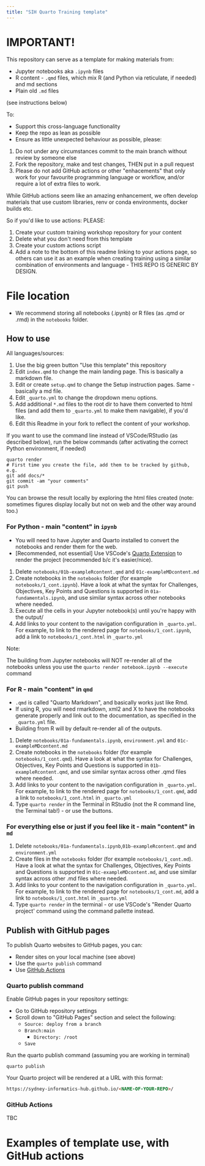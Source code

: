 ```yaml
---
title: "SIH Quarto Training template"
---
```


# IMPORTANT!

This repository can serve as a template for making materials from:

- Jupyter notebooks aka `.ipynb` files
- R content - `.qmd` files, which mix R (and Python via reticulate, if needed) and md sections
- Plain old `.md` files

(see instructions below)

To:

- Support this cross-language functionality
- Keep the repo as lean as possible
- Ensure as little unexpected behaviour as possible, please:

1. Do not under any circumstances commit to the main branch without review by someone else
2. Fork the repository, make and test changes, THEN put in a pull request
3. Please do not add GitHub actions or other "enhacements" that only work for your favourite programming language or workflow, and/or require a lot of extra files to work.

While GitHub actions seem like an amazing enhancement, we often develop materials that use custom libraries, renv or conda environments, docker builds etc.

So if you'd like to use actions: PLEASE:

1. Create your custom training workshop repository for your content
2. Delete what you don't need from this template
3. Create your custom actions script
4. Add a note to the bottom of this readme linking to your actions page, so others can use it as an example when creating training using a similar combination of environments and language - THIS REPO IS GENERIC BY DESIGN.



# File location

- We recommend storing all notebooks (.ipynb) or R files (as .qmd or .rmd) in the `notebooks` folder.

## How to use

All languages/sources:

1. Use the big green button "Use this template" this repository
2. Edit `index.qmd` to change the main landing page. This is basically a markdown file.
3. Edit or create `setup.qmd` to change the Setup instruction pages. Same - basically a md file.
4. Edit `_quarto.yml` to change the dropdown menu options.
5. Add additional `*.md` files to the root dir to have them converted to html files (and add them to `_quarto.yml` to make them navigable), if you'd like.
6. Edit this Readme in your fork to reflect the content of your workshop.


If you want to use the command line instead of VSCode/RStudio (as described below), run the below commands (after activating the correct Python environment, if needed) 

```
quarto render
# First time you create the file, add them to be tracked by github, e.g.
git add docs/*
git commit -am "your comments"
git push
```

You can browse the result locally by exploring the html files created (note: sometimes figures display locally but not on web and the other way around too.)

### For Python - main "content" in `ipynb`

- You will need to have Jupyter and Quarto installed to convert the notebooks and render them for the web.
- [Recommended, not essential] Use VSCode's [Quarto Extension](https://quarto.org/docs/tools/vscode.html) to render the project (recommended b/c it's easier/nice).

1. Delete `notebooks/01b-exampleRcontent.qmd` and `01c-exampleMDcontent.md`
2. Create notebooks in the `notebooks` folder (for example `notebooks/1_cont.ipynb`). Have a look at what the syntax for Challenges, Objectives, Key Points and Questions is supported in `01a-fundamentals.ipynb`, and use similar syntax across other notebooks where needed.
3. Execute all the cells in your Jupyter notebook(s) until you're happy with the output/
4. Add links to your content to the navigation configuration in `_quarto.yml`. For example, to link to the rendered page for `notebooks/1_cont.ipynb`, add a link to `notebooks/1_cont.html` in `_quarto.yml`

Note:

The building from Jupyter notebooks will NOT re-render all of the notebooks unless you use the `quarto render notebook.ipynb --execute` command

### For R - main "content" in `qmd`

- `.qmd` is called "Quarto Markdown", and basically works just like Rmd.
- If using R, you will need rmarkdown, xml2 and X to have the notebooks generate properly and link out to the documentation, as specified in the `_quarto.yml` file.
- Building from R will by default re-render all of the outputs.


1. Delete `notebooks/01a-fundamentals.ipynb`, `environment.yml` and `01c-exampleMDcontent.md`
2. Create notebooks in the `notebooks` folder (for example `notebooks/1_cont.qmd`). Have a look at what the syntax for Challenges, Objectives, Key Points and Questions is supported in `01b-exampleRcontent.qmd`, and use similar syntax across other .qmd files where needed.
3. Add links to your content to the navigation configuration in `_quarto.yml`. For example, to link to the rendered page for `notebooks/1_cont.qmd`, add a link to `notebooks/1_cont.html` in `_quarto.yml`
4. Type `quarto render` in the Terminal in RStudio (not the R command line, the Terminal tab!) - or use the buttons.

### For everything else or just if you feel like it - main "content" in `md`

1. Delete `notebooks/01a-fundamentals.ipynb`,`01b-exampleRcontent.qmd` and `environment.yml` 
2. Create files in the `notebooks` folder (for example `notebooks/1_cont.md`). Have a look at what the syntax for Challenges, Objectives, Key Points and Questions is supported in `01c-exampleMDcontent.md`, and use similar syntax across other .md files where needed.
3. Add links to your content to the navigation configuration in `_quarto.yml`. For example, to link to the rendered page for `notebooks/1_cont.md`, add a link to `notebooks/1_cont.html` in `_quarto.yml`
4. Type `quarto render` in the terminal - or use VSCode's "Render Quarto project' command using the command pallette instead.

## Publish with GitHub pages

To publish Quarto websites to GitHub pages, you can:
* Render sites on your local machine (see above)
* Use the `quarto publish` command
* Use [GitHub Actions](https://github.com/quarto-dev/quarto-actions)

### Quarto publish command

Enable GitHub pages in your repository settings:
* Go to GitHub repository settings 
* Scroll down to "GitHub Pages" section and select the following: 
    * `Source: deploy from a branch`
    * `Branch:main`
      * `Directory: /root`
    * `Save`

Run the quarto publish command (assuming you are working in terminal) 
```
quarto publish
```

Your Quarto project will be rendered at a URL with this format:
```html
https://sydney-informatics-hub.github.io/<NAME-OF-YOUR-REPO>/
```

### GitHub Actions 
TBC
 
# Examples of template use, with GitHub actions
